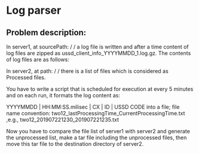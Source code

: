 # Log parser

Problem description: 
-----------------------------
In server1, at sourcePath: / / a log file is written and after a time 
content of log files are zipped as ussd_client_info_YYYYMMDD_1.log.gz. 
The contents of log files are as follows:



In server2, at path: / / there is a list of files which is considered as 
Processed files.

You have to write a script that is scheduled for execution at every 5 minutes and on each run, it 
formats the log content as:

YYYYMMDD | HH:MM:SS.milisec | CX | ID | USSD CODE
into a file; file name convention: two12_lastProcessingTime_CurrentProcessingTime.txt ,e.g., two12_201907221230_201907221235.txt

Now you have to compare the file list of server1 with server2 and generate the unprocessed list, make a tar file including the 
unprocessed files, then move this tar file to the destination directory of server2.

